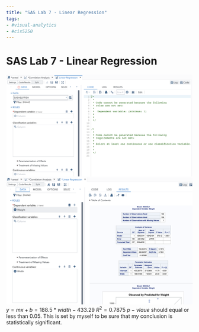 ```yaml
---
title: "SAS Lab 7 - Linear Regression"
tags:
- #visual-analytics 
- #cis5250 
---
```

# SAS Lab 7 - Linear Regression
![](attachments/Pasted%20image%2020220914184818.png)
![](attachments/Pasted%20image%2020220914185430.png)
$y = mx + b = 188.5*width-433.29$ 
$R^2 = 0.7875$
$p-vlaue$  should equal or less than $0.05$. This is set by myself to be sure that my conclusion is statistically significant.



